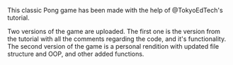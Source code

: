 
This classic Pong game has been made with the help of @TokyoEdTech's tutorial. 

Two versions of the game are uploaded. The first one is the version from the tutorial with all the comments regarding
the code, and it's functionality. The second version of the game is a personal rendition with updated 
file structure and OOP, and other added functions.